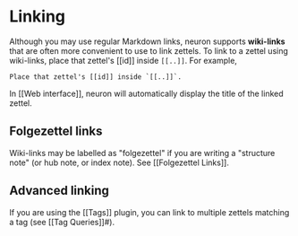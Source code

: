 # Linking

Although you may use regular Markdown links, neuron supports **wiki-links** that are often more convenient to use to link zettels. To link to a zettel using wiki-links, place that zettel's [[id]] inside `[[..]]`. For example,

```
Place that zettel's [[id]] inside `[[..]]`. 
```

In [[Web interface]], neuron will automatically display the title of the
linked zettel.

## Folgezettel links

Wiki-links may be labelled as "folgezettel" if you are writing a "structure note" (or hub note, or index note). See [[Folgezettel Links]].

## Advanced linking

If you are using the [[Tags]] plugin, you can link to multiple zettels matching a tag (see [[Tag Queries]]#).
